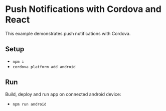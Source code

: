 # Push Notifications with Cordova and React
This example demonstrates push notifications with Cordova.

## Setup
* `npm i`
* `cordova platform add android`

## Run
Build, deploy and run app on connected android device:
* `npm run android`